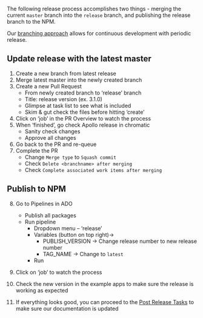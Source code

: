 The following release process accomplishes two things - merging the current `master` branch into the `release` branch, and publishing the release branch to the NPM.

Our [branching approach](https://dev.azure.com/AB-Design/Apollo%20Design%20Systems/_wiki/wikis/Apollo-Design-Systems.wiki/30/Branching) allows for continuous development with periodic release.

## Update release with the latest master

1. Create a new branch from latest release
2. Merge latest master into the newly created branch
3. Create a new Pull Request
	- From newly created branch to ‘release’ branch
	- Title: release version (ex. 3.1.0)
	- Glimpse at task list to see what is included
	- Skim & gut check the files before hitting ‘create’
4. Click on ‘job’ in the PR Overview to watch the process
5. When ‘finished’, go check Apollo release in chromatic
	- Sanity check changes
	- Approve all changes 
6. Go back to the PR and re-queue
7. Complete the PR
	- Change `Merge type` to `Squash commit`
	- Check `Delete <branchname> after merging`
	- Check `Complete associated work items after merging`

## Publish to NPM

8. Go to Pipelines in ADO
	- Publish all packages
	- Run pipeline
        - Dropdown menu – ‘release’
		- Variables (button on top right)-> 
			- PUBLISH_VERSION -> Change release number to new release number
			- TAG_NAME -> Change to `latest`
		- Run

9. Click on ‘job’ to watch the process

10. Check the new version in the example apps to make sure the release is working as expected

10. If everything looks good, you can proceed to the [Post Release Tasks](https://dev.azure.com/AB-Design/Apollo%20Design%20System/_wiki/wikis/Apollo-Design-Systems.wiki/132/Post-Release-Tasks) to make sure our documentation is updated


